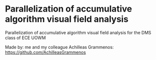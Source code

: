 # Parallelization of accumulative algorithm visual field analysis
Parallelization of accumulative algorithm visual field analysis for the DMS class of ECE UOWM

Made by:
me and my colleague Achilleas Grammenos: https://github.com/AchilleasGrammenos


